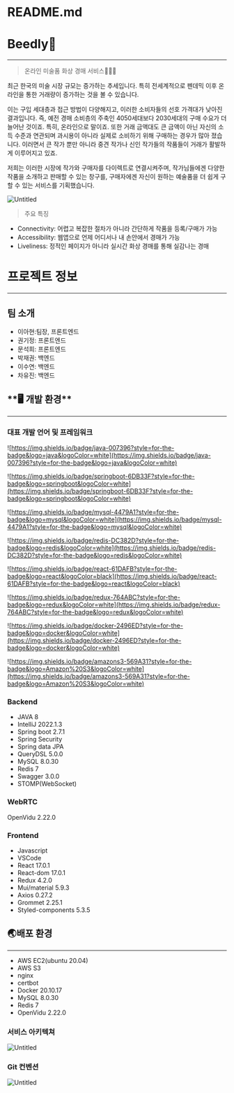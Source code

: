 # README.md

# **Beedly**🍯

---

> 온라인 미술품 화상 경매 서비스👨🏻‍💻

최근 한국의 미술 시장 규모는 증가하는 추세입니다. 특히 전세계적으로 펜데믹 이후 온라인을 통한 거래량이 증가하는 것을 볼 수 있습니다.

이는 구입 세대층과 접근 방법이 다양해지고, 이러한 소비자들의 선호 가격대가 낮아진 결과입니다. 즉, 예전 경매 소비층의 주축인 4050세대보다 2030세대의 구매 수요가 더 늘어난 것이죠. 특히, 온라인으로 말이죠. 또한 거래 금액대도 큰 금액이 아닌 자신의 소득 수준과 연관되며 과시용이 아니라 실제로 소비하기 위해 구매하는 경우가 많아 졌습니다. 이러면서 큰 작가 뿐만 아니라 중견 작가나 신인 작가들의 작품들이 거래가 활발하게 이루어지고 있죠.

저희는 이러한 시장에 작가와 구매자를 다이렉트로 연결시켜주며, 작가님들에겐 다양한 작품을 소개하고 판매할 수 있는 창구를, 구매자에겐 자신이 원하는 예술품을 더 쉽게 구할 수 있는 서비스를 기획했습니다.

![Untitled](README%20md%20a5e6810875f243b791370563b868475f/Untitled.png)

> 주요 특징

- Connectivity: 어렵고 복잡한 절차가 아니라 간단하게 작품을 등록/구매가 가능
- Accessibility: 웹앱으로 언제 어디서나 내 손안에서 경매가 가능
- Liveliness: 정적인 페이지가 아니라 실시간 화상 경매를 통해 실감나는 경매

# 프로젝트 정보

---

## 팀 소개

- 이아현:팀장, 프론트엔드
- 권기정: 프론트엔드
- 문석희: 프론트엔드
- 박재권: 백엔드
- 이수연: 백엔드
- 차유진: 백엔드

## \***\*🖥️ 개발 환경\*\***

---

### 대표 개발 언어 및 프레임워크

![https://img.shields.io/badge/java-007396?style=for-the-badge&logo=java&logoColor=white](https://img.shields.io/badge/java-007396?style=for-the-badge&logo=java&logoColor=white)

![https://img.shields.io/badge/springboot-6DB33F?style=for-the-badge&logo=springboot&logoColor=white](https://img.shields.io/badge/springboot-6DB33F?style=for-the-badge&logo=springboot&logoColor=white)

![https://img.shields.io/badge/mysql-4479A1?style=for-the-badge&logo=mysql&logoColor=white](https://img.shields.io/badge/mysql-4479A1?style=for-the-badge&logo=mysql&logoColor=white)

![https://img.shields.io/badge/redis-DC382D?style=for-the-badge&logo=redis&logoColor=white](https://img.shields.io/badge/redis-DC382D?style=for-the-badge&logo=redis&logoColor=white)

![https://img.shields.io/badge/react-61DAFB?style=for-the-badge&logo=react&logoColor=black](https://img.shields.io/badge/react-61DAFB?style=for-the-badge&logo=react&logoColor=black)

![https://img.shields.io/badge/redux-764ABC?style=for-the-badge&logo=redux&logoColor=white](https://img.shields.io/badge/redux-764ABC?style=for-the-badge&logo=redux&logoColor=white)

![https://img.shields.io/badge/docker-2496ED?style=for-the-badge&logo=docker&logoColor=white](https://img.shields.io/badge/docker-2496ED?style=for-the-badge&logo=docker&logoColor=white)

![https://img.shields.io/badge/amazons3-569A31?style=for-the-badge&logo=Amazon%20S3&logoColor=white](https://img.shields.io/badge/amazons3-569A31?style=for-the-badge&logo=Amazon%20S3&logoColor=white)

### Backend

- JAVA 8
- IntelliJ 2022.1.3
- Spring boot 2.7.1
- Spring Security
- Spring data JPA
- QueryDSL 5.0.0
- MySQL 8.0.30
- Redis 7
- Swagger 3.0.0
- STOMP(WebSocket)

### WebRTC

OpenVidu 2.22.0

### Frontend

- Javascript
- VSCode
- React 17.0.1
- React-dom 17.0.1
- Redux 4.2.0
- Mui/material 5.9.3
- Axios 0.27.2
- Grommet 2.25.1
- Styled-components 5.3.5

## 🌏배포 환경

---

- AWS EC2(ubuntu 20.04)
- AWS S3
- nginx
- certbot
- Docker 20.10.17
- MySQL 8.0.30
- Redis 7
- OpenVidu 2.22.0

### 서비스 아키텍쳐

![Untitled](README%20md%20a5e6810875f243b791370563b868475f/Untitled%201.png)

### Git 컨벤션

![Untitled](README%20md%20a5e6810875f243b791370563b868475f/Untitled%202.png)

